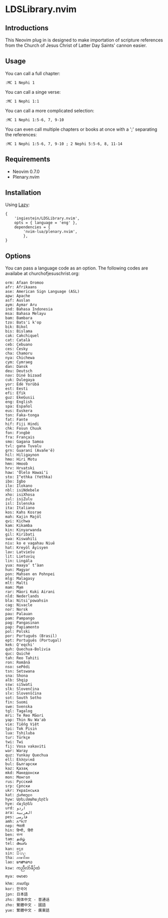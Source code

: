 # LDSLibrary.nvim

## Introductions

This Neovim plug in is designed to make importation of scripture references from the Church of Jesus Christ of Latter Day Saints' cannon easier.

## Usage

You can call a full chapter:

```
:MC 1 Nephi 1
```

You can call a singe verse:

```
:MC 1 Nephi 1:1
```

You can call a more complicated selection:

```
:MC 1 Nephi 1:5-6, 7, 9-10
```

You can even call multiple chapters or books at once with a ';' separating the references:

```
:MC 1 Nephi 1:5-6, 7, 9-10 ; 2 Nephi 5:5-6, 8, 11-14
```

## Requirements

- Neovim 0.7.0
- Plenary.nvim

## Installation

Using [Lazy](https://github.com/folke/lazy.nvim):

```
{
    'ingiestein/LDSLibrary.nvim',
    opts = { language = 'eng' },
    dependencies = {
        'nvim-lua/plenary.nvim',
        },
}
```

<!-- Using [packer](https://github.com/wbthomason/packer.nvim):

```
return require('packer').startup(function()
  use {
    'ingiestein/LDSLibrary.vim',
    requires = { 'nvim-lua/plenary.nvim' },
    config = function()
      require('LDSLibrary').setup {
        language = 'eng'
      }
    end
  }
end)
``` -->

## Options

You can pass a language code as an option. The following codes are availabe at churchofjesuschrist.org:

    orm: Afaan Oromoo
    afr: Afrikaans
    ase: American Sign Language (ASL)
    apw: Apache
    asf: Auslan
    aym: Aymar Aru
    ind: Bahasa Indonesia
    msa: Bahasa Melayu
    bam: Bambara
    tzo: Bats'i k'op
    bik: Bikol
    bis: Bislama
    cak: Cakchiquel
    cat: Català
    ceb: Cebuano
    ces: Česky
    cha: Chamoru
    nya: Chichewa
    cym: Cymraeg
    dan: Dansk
    deu: Deutsch
    nav: Diné bizaad
    cuk: Dulegaya
    yor: Èdè Yorùbá
    est: Eesti
    efi: Efik
    guz: EkeGusii
    eng: English
    spa: Español
    eus: Euskera
    ton: Faka-tonga
    fat: Fante
    hif: Fiji Hindi
    chk: Fosun Chuuk
    fon: Fɔngbè
    fra: Français
    smo: Gagana Samoa
    tvl: gana Tuvalu
    grn: Guaraní (Avañe'ẽ)
    hil: Hiligaynon
    hmo: Hiri Motu
    hmn: Hmoob
    hrv: Hrvatski
    haw: ʻŌlelo Hawaiʻi
    sto: I^ethka (Yethka)
    ibo: Igbo
    ilo: Ilokano
    nbl: isiNdebele
    xho: isiXhosa
    zul: isiZulu
    isl: Íslenska
    ita: Italiano
    kos: Kahs Kosrae
    mah: Kajin Majōl
    qvi: Kichwa
    kam: Kikamba
    kin: Kinyarwanda
    gil: Kiribati
    swa: Kiswahili
    niu: ko e vagahau Niuē
    hat: Kreyòl Ayisyen
    lav: Latviešu
    lit: Lietuvių
    lin: Lingála
    yua: maayaʼ tʼàan
    hun: Magyar
    pon: Mahsen en Pohnpei
    mlg: Malagasy
    mlt: Malti
    mam: Mam
    rar: Māori Kuki Airani
    nld: Nederlands
    bla: Nitsi’powahsin
    cag: Nivacle
    nor: Norsk
    pau: Palauan
    pam: Pampango
    pag: Pangasinan
    pap: Papiamento
    pol: Polski
    por: Português (Brasil)
    ept: Português (Portugal)
    kek: Q'eqchi'
    quh: Quechua-Bolivia
    quc: Quiché
    tah: Reo Tahiti
    ron: Română
    nso: sePêdi
    tsn: Setswana
    sna: Shona
    alb: Shqip
    ssw: siSwati
    slk: Slovenčina
    slv: Slovenščina
    sot: South Sotho
    fin: Suomi
    swe: Svenska
    tgl: Tagalog
    mri: Te Reo Māori
    yap: Thin Nu Wa'ab
    vie: Tiếng Việt
    tpi: Tok Pisin
    lua: Tshiluba
    tur: Türkçe
    twi: Twi
    fij: Vosa vakaviti
    war: Waray
    quz: Yunkay Quechua
    ell: Ελληνικά
    bul: Български
    kaz: Қазақ
    mkd: Македонски
    mon: Монгол
    rus: Русский
    srp: Српски
    ukr: Українська
    kat: ქართული
    hyw: Արեւմտահայերէն
    hye: Հայերեն
    urd: اردو
    ara: العربية
    pes: فارسی
    amh: አማርኛ
    nep: नेपाली
    hin: हिन्दी, हिंदी
    ben: বাংলা
    tam: தமிழ்
    tel: తెలుగు
    kan: ಕನ್ನಡ
    sin: සිංහල
    tha: ภาษาไทย
    lao: ພາສາລາວ
    ksw: ကညီလံာ်ခီၣ်ထံ
    mya: ဗမာစာ
    khm: ភាសាខ្មែរ
    kor: 한국어
    jpn: 日本語
    zhs: 简体中文 - 普通话
    zho: 繁體中文 - 國語
    yue: 繁體中文 - 廣東話
